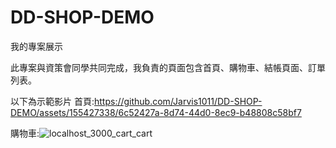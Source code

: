 # DD-SHOP-DEMO
我的專案展示

此專案與資策會同學共同完成，我負責的頁面包含首頁、購物車、結帳頁面、訂單列表。


以下為示範影片
首頁:https://github.com/Jarvis1011/DD-SHOP-DEMO/assets/155427338/6c52427a-8d74-44d0-8ec9-b48808c58bf7


購物車:![localhost_3000_cart_cart](https://github.com/Jarvis1011/DD-SHOP-DEMO/assets/155427338/0ca8e7e5-fdf4-4404-b753-dad4b9132404)


